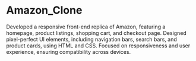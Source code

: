 # Amazon_Clone
Developed a responsive front-end replica of Amazon, featuring a homepage, product listings, shopping cart, and checkout page. Designed pixel-perfect UI elements, including navigation bars, search bars, and product cards, using HTML and CSS. Focused on responsiveness and user experience, ensuring compatibility across devices.
